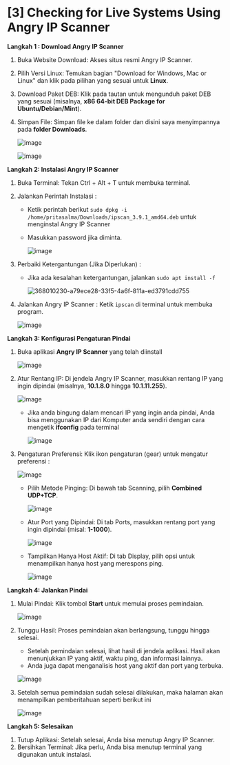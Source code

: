 # [3] Checking for Live Systems Using Angry IP Scanner

**Langkah 1 : Download Angry IP Scanner**

1. Buka Website Download: Akses situs resmi Angry IP Scanner.
2. Pilih Versi Linux: Temukan bagian "Download for Windows, Mac or Linux" dan klik pada pilihan yang sesuai untuk **Linux**.
3. Download Paket DEB: Klik pada tautan untuk mengunduh paket DEB yang sesuai (misalnya, **x86 64-bit DEB Package for Ubuntu/Debian/Mint**).
4. Simpan File: Simpan file ke dalam folder dan disini saya menyimpannya pada **folder Downloads**.

   ![image](https://github.com/user-attachments/assets/e298c28c-8a5f-46e1-9391-a90fbb7cc0df)

   ![image](https://github.com/user-attachments/assets/8055f6c6-d721-462c-8ded-204c640198de)

**Langkah 2: Instalasi Angry IP Scanner**

1. Buka Terminal: Tekan Ctrl + Alt + T untuk membuka terminal.
2. Jalankan Perintah Instalasi :
   - Ketik perintah berikut `sudo dpkg -i /home/pritasalma/Downloads/ipscan_3.9.1_amd64.deb` untuk menginstal Angry IP Scanner
   - Masukkan password jika diminta.
     
     ![image](https://github.com/user-attachments/assets/0a9b0636-a021-41e0-9a91-b9cb928ccb5c)
     
3. Perbaiki Ketergantungan (Jika Diperlukan) :
   - Jika ada kesalahan ketergantungan, jalankan `sudo apt install -f`

     ![368010230-a79ece28-33f5-4a6f-811a-ed3791cdd755](https://github.com/user-attachments/assets/c9443cce-eb87-4f69-824c-a910bc5170e2)

4. Jalankan Angry IP Scanner : Ketik `ipscan` di terminal untuk membuka program.

    ![image](https://github.com/user-attachments/assets/a79ece28-33f5-4a6f-811a-ed3791cdd755)

**Langkah 3: Konfigurasi Pengaturan Pindai**

1. Buka aplikasi **Angry IP Scanner** yang telah diinstall

    ![image](https://github.com/user-attachments/assets/965669c9-54df-44d5-8dfd-89a4222e073e)
   
2. Atur Rentang IP: Di jendela Angry IP Scanner, masukkan rentang IP yang ingin dipindai (misalnya, **10.1.8.0** hingga **10.1.11.255**).

   ![image](https://github.com/user-attachments/assets/4e20b22c-8d13-497b-ae10-c73552b93e29)

   - Jika anda bingung dalam mencari IP yang ingin anda pindai, Anda bisa menggunakan IP dari Komputer anda sendiri dengan cara mengetik **ifconfig** pada terminal

     ![image](https://github.com/user-attachments/assets/6098b921-a3b2-46e0-b77b-64de3ea46322)

3. Pengaturan Preferensi: Klik ikon pengaturan (gear) untuk mengatur preferensi :
   
    ![image](https://github.com/user-attachments/assets/d873da65-ed04-456a-91eb-e1b38898bbbd)
   
   - Pilih Metode Pinging: Di bawah tab Scanning, pilih **Combined UDP+TCP**.
     
     ![image](https://github.com/user-attachments/assets/ff276840-038d-471a-9094-f33cf3271b10)
     
   - Atur Port yang Dipindai: Di tab Ports, masukkan rentang port yang ingin dipindai (misal: **1-1000**).
     
     ![image](https://github.com/user-attachments/assets/32579621-e6bb-4ca5-a182-805fb0eebb62)
     
   - Tampilkan Hanya Host Aktif: Di tab Display, pilih opsi untuk menampilkan hanya host yang merespons ping.
     
     ![image](https://github.com/user-attachments/assets/aa252f5c-638a-48d1-bb23-0a2baf03a38c)

  
**Langkah 4: Jalankan Pindai**

1. Mulai Pindai: Klik tombol **Start** untuk memulai proses pemindaian.
   
   ![image](https://github.com/user-attachments/assets/8fbbf36e-432f-452e-a892-44dbc0392292)
   
2. Tunggu Hasil: Proses pemindaian akan berlangsung, tunggu hingga selesai.
   - Setelah pemindaian selesai, lihat hasil di jendela aplikasi. Hasil akan menunjukkan IP yang aktif, waktu ping, dan informasi lainnya.
   - Anda juga dapat menganalisis host yang aktif dan port yang terbuka.

   ![image](https://github.com/user-attachments/assets/af935f41-3189-4cf1-a43a-152eee12bf4a)

3. Setelah semua pemindaian sudah selesai dilakukan, maka halaman akan menampilkan pemberitahuan seperti berikut ini
   
   ![image](https://github.com/user-attachments/assets/cd978178-7589-40de-abc5-8fcc6f02207e)

**Langkah 5: Selesaikan**

1. Tutup Aplikasi: Setelah selesai, Anda bisa menutup Angry IP Scanner.
2. Bersihkan Terminal: Jika perlu, Anda bisa menutup terminal yang digunakan untuk instalasi.
